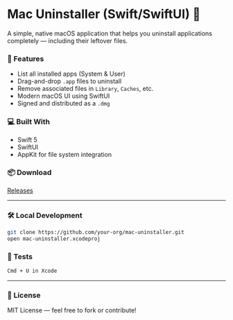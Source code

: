 # Mac Uninstaller (Swift/SwiftUI) 🧹

A simple, native macOS application that helps you uninstall applications completely — including their leftover files.

### 🚀 Features
- List all installed apps (System & User)
- Drag-and-drop `.app` files to uninstall
- Remove associated files in `Library`, `Caches`, etc.
- Modern macOS UI using SwiftUI
- Signed and distributed as a `.dmg`

### 💻 Built With
- Swift 5
- SwiftUI
- AppKit for file system integration

### 📦 Download
[Releases](https://github.com/your-org/mac-uninstaller/releases)

---

### 🛠 Local Development

```bash
git clone https://github.com/your-org/mac-uninstaller.git
open mac-uninstaller.xcodeproj
```

### 🧪 Tests

```bash
Cmd + U in Xcode
```

---

### 📄 License
MIT License — feel free to fork or contribute!
